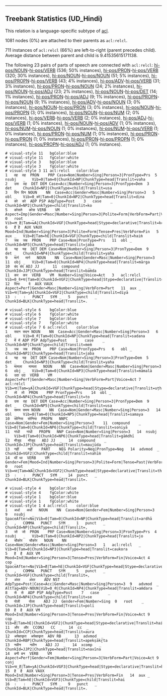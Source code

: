 

--------------------------------------------------------------------------------

## Treebank Statistics (UD_Hindi)

This relation is a language-specific subtype of [acl]().

1081 nodes (0%) are attached to their parents as `acl:relcl`.

711 instances of `acl:relcl` (66%) are left-to-right (parent precedes child).
Average distance between parent and child is 9.41535615171138.

The following 23 pairs of parts of speech are connected with `acl:relcl`: [hi-pos/NOUN]()-[hi-pos/VERB]() (536; 50% instances), [hi-pos/PRON]()-[hi-pos/VERB]() (320; 30% instances), [hi-pos/NOUN]()-[hi-pos/NOUN]() (51; 5% instances), [hi-pos/PROPN]()-[hi-pos/VERB]() (43; 4% instances), [hi-pos/ADV]()-[hi-pos/VERB]() (31; 3% instances), [hi-pos/PRON]()-[hi-pos/NOUN]() (24; 2% instances), [hi-pos/NOUN]()-[hi-pos/ADJ]() (23; 2% instances), [hi-pos/NOUN]()-[hi-pos/DET]() (14; 1% instances), [hi-pos/PRON]()-[hi-pos/ADJ]() (9; 1% instances), [hi-pos/PROPN]()-[hi-pos/NOUN]() (9; 1% instances), [hi-pos/ADV]()-[hi-pos/NOUN]() (3; 0% instances), [hi-pos/NOUN]()-[hi-pos/PRON]() (3; 0% instances), [hi-pos/NOUN]()-[hi-pos/PROPN]() (3; 0% instances), [hi-pos/NOUN]()-[hi-pos/NUM]() (2; 0% instances), [hi-pos/VERB]()-[hi-pos/VERB]() (2; 0% instances), [hi-pos/ADJ]()-[hi-pos/VERB]() (1; 0% instances), [hi-pos/NOUN]()-[hi-pos/ADV]() (1; 0% instances), [hi-pos/NUM]()-[hi-pos/NOUN]() (1; 0% instances), [hi-pos/NUM]()-[hi-pos/VERB]() (1; 0% instances), [hi-pos/PRON]()-[hi-pos/NUM]() (1; 0% instances), [hi-pos/PRON]()-[hi-pos/PRON]() (1; 0% instances), [hi-pos/PRON]()-[hi-pos/PROPN]() (1; 0% instances), [hi-pos/PROPN]()-[hi-pos/ADJ]() (1; 0% instances).


~~~ conllu
# visual-style 11	bgColor:blue
# visual-style 11	fgColor:white
# visual-style 3	bgColor:blue
# visual-style 3	fgColor:white
# visual-style 3 11 acl:relcl	color:blue
1	वह	वह	PRON	PRP	Case=Nom|Number=Sing|Person=3|PronType=Prs	5	nsubj	_	Vib=0|Tam=0|ChunkId=NP|ChunkType=head|Translit=vaha
2	उस	वह	DET	DEM	Case=Acc|Number=Sing|Person=3|PronType=Dem	3	det	_	ChunkId=NP2|ChunkType=child|Translit=usa
3	दिन	दिन	NOUN	NN	Case=Acc|Gender=Masc|Number=Sing|Person=3	5	obl	_	Vib=0_को|Tam=0|ChunkId=NP2|ChunkType=head|Translit=dina
4	को	को	ADP	PSP	AdpType=Post	3	case	_	ChunkId=NP2|ChunkType=child|Translit=ko
5	कोसते	कोस	VERB	VM	Aspect=Imp|Gender=Masc|Number=Sing|Person=3|Polite=Form|VerbForm=Part|Voice=Act	0	root	_	Vib=ता_है|Tam=wA|ChunkId=VGF|ChunkType=head|Stype=declarative|Translit=kosate
6	हैं	है	AUX	VAUX	Mood=Ind|Number=Sing|Person=3|Polite=Form|Tense=Pres|VerbForm=Fin	5	aux	_	Vib=है|Tam=hE|ChunkId=VGF|ChunkType=child|Translit=haiṁ
7	जब	जब	PRON	PRP	Case=Nom|PronType=Prs	11	obl	_	ChunkId=NP3|ChunkType=head|Translit=jaba
8	यह	यह	DET	DEM	Case=Nom|Number=Sing|Person=3|PronType=Dem	9	det	_	ChunkId=NP4|ChunkType=child|Translit=yaha
9	मार्ग	मार्ग	NOUN	NN	Case=Nom|Gender=Masc|Number=Sing|Person=3	11	obj	_	Vib=0|Tam=0|ChunkId=NP4|ChunkType=head|Translit=mārga
10	बंद	बंद	ADJ	JJ	_	11	compound	_	ChunkId=JJP|ChunkType=head|Translit=baṁda
11	कर	कर	VERB	VM	Number=Sing|Voice=Act	3	acl:relcl	_	Vib=0_दे+या|Tam=0|ChunkId=VGF2|ChunkType=head|Stype=declarative|Translit=kara
12	दिया	दे	AUX	VAUX	Aspect=Perf|Gender=Masc|Number=Sing|VerbForm=Part	11	aux	_	Vib=या|Tam=yA|ChunkId=VGF2|ChunkType=child|Translit=diyā
13	।	।	PUNCT	SYM	_	5	punct	_	ChunkId=BLK|ChunkType=head|Translit=.

~~~


~~~ conllu
# visual-style 6	bgColor:blue
# visual-style 6	fgColor:white
# visual-style 7	bgColor:blue
# visual-style 7	fgColor:white
# visual-style 7 6 acl:relcl	color:blue
1	सदन	सदन	NOUN	NN	Case=Acc|Gender=Masc|Number=Sing|Person=3	6	obl	_	Vib=0_में|Tam=0|ChunkId=NP|ChunkType=head|Translit=sadana
2	में	में	ADP	PSP	AdpType=Post	1	case	_	ChunkId=NP|ChunkType=child|Translit=meṁ
3	जब	जब	PRON	PRP	Case=Nom|PronType=Prs	6	obl	_	ChunkId=NP2|ChunkType=head|Translit=jaba
4	यह	यह	DET	DEM	Case=Nom|Number=Sing|Person=3|PronType=Dem	5	det	_	ChunkId=NP3|ChunkType=child|Translit=yaha
5	मामला	मामला	NOUN	NN	Case=Nom|Gender=Masc|Number=Sing|Person=3	6	obj	_	Vib=0|Tam=0|ChunkId=NP3|ChunkType=head|Translit=māmalā
6	उठा	उठ	VERB	VM	Aspect=Perf|Gender=Masc|Number=Sing|VerbForm=Part|Voice=Act	7	acl:relcl	_	Vib=या|Tam=yA|ChunkId=VGF|ChunkType=head|Stype=declarative|Translit=uṭhā
7	तो	तो	PRON	PRP	PronType=Prs	14	obl	_	ChunkId=NP4|ChunkType=head|Translit=to
8	उस	वह	DET	DEM	Case=Acc|Number=Sing|Person=3|PronType=Dem	9	det	_	ChunkId=NP5|ChunkType=child|Translit=usa
9	समय	समय	NOUN	NN	Case=Nom|Gender=Masc|Number=Sing|Person=3	14	obl	_	Vib=0|Tam=0|ChunkId=NP5|ChunkType=head|Translit=samaya
10	सोनिया	सोनिया	PROPN	NNPC	Case=Nom|Gender=Fem|Number=Sing|Person=3	11	compound	_	Vib=0|Tam=0|ChunkId=NP6|ChunkType=child|Translit=soniyā
11	गांधी	गांधी	PROPN	NNP	Case=Nom|Number=Sing|Person=3	14	nsubj	_	Vib=0|Tam=0|ChunkId=NP6|ChunkType=head|Translit=gāṁdhī
12	मौजूद	मौजूद	ADJ	JJ	_	14	compound	_	ChunkId=JJP|ChunkType=head|Translit=maujūda
13	नहीं	नहीं	PART	NEG	Polarity=Neg|PronType=Neg	14	advmod	_	ChunkId=VGF2|ChunkType=child|Translit=nahīṁ
14	थीं	था	VERB	VM	Gender=Fem|Mood=Ind|Number=Sing|Person=3|Polite=Form|Tense=Past|VerbForm=Fin|Voice=Act	0	root	_	Vib=था|Tam=WA|ChunkId=VGF2|ChunkType=head|Stype=declarative|Translit=thīṁ
15	।	।	PUNCT	SYM	_	14	punct	_	ChunkId=BLK|ChunkType=head|Translit=.

~~~


~~~ conllu
# visual-style 4	bgColor:blue
# visual-style 4	fgColor:white
# visual-style 1	bgColor:blue
# visual-style 1	fgColor:white
# visual-style 1 4 acl:relcl	color:blue
1	अर्धा	अर्धा	NOUN	NN	Case=Nom|Gender=Fem|Number=Sing|Person=3	9	nsubj	_	SpaceAfter=No|Vib=0|Tam=0|ChunkId=NP|ChunkType=head|Translit=ardhā
2	,	COMMA	PUNCT	SYM	_	1	punct	_	ChunkId=NP|ChunkType=child|Translit=,
3	जो	जो	PRON	PRP	Case=Nom|Number=Sing|Person=3|PronType=Prs	4	nsubj	_	Vib=0|Tam=0|ChunkId=NP2|ChunkType=head|Translit=jo
4	चौकोर	चौकोर	NOUN	NN	Case=Nom|Gender=Masc|Number=Sing|Person=3	1	acl:relcl	_	Vib=0|Tam=0|ChunkId=NP3|ChunkType=head|Translit=caukora
5	है	है	AUX	VM	Mood=Ind|Number=Sing|Person=3|Tense=Pres|VerbForm=Fin|Voice=Act	4	cop	_	SpaceAfter=No|Vib=है|Tam=hE|ChunkId=VGF|ChunkType=head|Stype=declarative|Translit=hai
6	,	COMMA	PUNCT	SYM	_	5	punct	_	ChunkId=VGF|ChunkType=child|Translit=,
7	अंदर	अंदर	ADV	NST	AdpType=Post|Case=Acc|Gender=Masc|Number=Sing|Person=3	9	advmod	_	AltTag=ADV-NOUN|Vib=0_से|ChunkId=NP4|ChunkType=head|Translit=aṁdara
8	से	से	ADP	PSP	AdpType=Post	7	case	_	ChunkId=NP4|ChunkType=child|Translit=se
9	पोली	पोला	ADJ	JJ	Gender=Fem|Number=Sing	0	root	_	ChunkId=JJP|ChunkType=head|Translit=polī
10	है	है	AUX	VM	Mood=Ind|Number=Sing|Person=3|Tense=Pres|VerbForm=Fin|Voice=Act	9	cop	_	Vib=है|Tam=hE|ChunkId=VGF2|ChunkType=head|Stype=declarative|Translit=hai
11	और	और	CCONJ	CC	_	14	cc	_	ChunkId=CCP|ChunkType=head|Translit=aura
12	अपेक्षाकृत	अपेक्षाकृत	ADV	RB	_	13	advmod	_	ChunkId=RBP|ChunkType=head|Translit=apekṣākr̥ta
13	नवीन	नवीन	ADJ	JJ	_	14	xcomp	_	ChunkId=JJP2|ChunkType=head|Translit=navīna
14	बनी	बन	VERB	VM	Aspect=Perf|Gender=Fem|Number=Sing|Person=3|VerbForm=Part|Voice=Act	9	conj	_	Vib=या_है|Tam=yA|ChunkId=VGF3|ChunkType=head|Stype=declarative|Translit=banī
15	है	है	AUX	VAUX	Mood=Ind|Number=Sing|Person=3|Tense=Pres|VerbForm=Fin	14	aux	_	Vib=है|Tam=hE|ChunkId=VGF3|ChunkType=child|Translit=hai
16	।	।	PUNCT	SYM	_	9	punct	_	ChunkId=BLK|ChunkType=head|Translit=.

~~~


